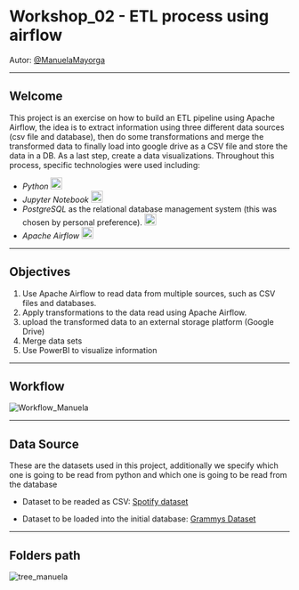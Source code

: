 # Workshop_02 - ETL process using airflow
Autor: [@ManuelaMayorga](https://github.com/ManuelaMayorga)

---
## Welcome

This project is an exercise on how to build an ETL pipeline using Apache Airflow, the idea is to extract information using three different data sources (csv file and database), then do some transformations and merge the transformed data to finally load into google drive as a CSV file and store the data in a DB. As a last step, create a data visualizations.
Throughout this process, specific technologies were used including:

- _Python_ <img src="https://cdn-icons-png.flaticon.com/128/3098/3098090.png" alt="Python" width="21px" height="21px"> 
- _Jupyter Notebook_  <img src="https://upload.wikimedia.org/wikipedia/commons/thumb/3/38/Jupyter_logo.svg/883px-Jupyter_logo.svg.png" alt="Jupyer" width="21px" height="21px">
- _PostgreSQL_ as the relational database management system (this was chosen by personal preference). <img src="https://cdn-icons-png.flaticon.com/128/5968/5968342.png" alt="Postgres" width="21px" height="21px">
- _Apache Airflow_  <img src="https://miro.medium.com/v2/resize:fit:1358/0*sesfl3V6mvwVQUb1" width="21px" height="21px">

---

## Objectives  

1. Use Apache Airflow to read data from multiple sources, such as CSV files and databases.
2. Apply transformations to the data read using Apache Airflow.
3. upload the transformed data to an external storage platform (Google Drive)
4. Merge data sets
5. Use PowerBI to visualize information

---
## Workflow

![Workflow_Manuela](https://github.com/ManuelaMayorga/Workshop-2/assets/111150858/6f4eee9b-e2b5-4d1a-93cb-9d89d39ce29b)

---

## Data Source

These are the datasets used in this project, additionally we specify which one is going to be read from python and which one is going to be read from the database  

- Dataset to be readed as CSV: [Spotify dataset](https://www.kaggle.com/datasets/maharshipandya/-spotify-tracks-dataset)  

- Dataset to be loaded into the initial database: [Grammys Dataset](https://www.kaggle.com/datasets/unanimad/grammy-awards)

---

## Folders path

![tree_manuela](https://github.com/ManuelaMayorga/Workshop-2/assets/111150858/1b3d485b-aa3b-4f6c-96a0-039137769db6)




